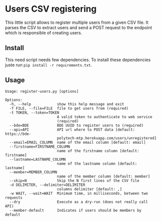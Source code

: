 # Users CSV registering

This little script allows to register multiple users from a given CSV file.
It parses the CSV to extract users and send a POST request to the endpoint which
is responsible of creating users.

## Install

This need script needs few dependencies. To install these dependencies
juste run `pip install -r requirements.txt`.

## Usage

```
Usage: register-users.py [options]

Options:
  -h, --help            show this help message and exit
  -f FILE, --file=FILE  file to get users from (required)
  -t TOKEN, --token=TOKEN
                        A valid token to authenticate to web service
                        (required)
  --bde=BDE             BDE UUID to register users to (required)
  --api=API             API url where to POST data [default: https://bde-
                        polytech-mtp.herokuapp.com/users/unregistered]
  --email=EMAIL_COLUMN  name of the email column [default: email]
  --firstname=FIRSTNAME_COLUMN
                        name of the firstname column [default: firstname]
  --lastname=LASTNAME_COLUMN
                        name of the lastname column [default: lastname]
  --member=MEMBER_COLUMN
                        name of the member column [default: member]
  --skip=N              Skip the N first lines of the CSV file
  -d DELIMITER, --delimiter=DELIMITER
                        columns delimiter [default: ,]
  -w WAIT, --wait=WAIT  Minimum time, in milliseconds, between two requests
  --dry                 Execute as a dry-run (does not really call API)
  --member-default      Indicates if users should be members by default

```